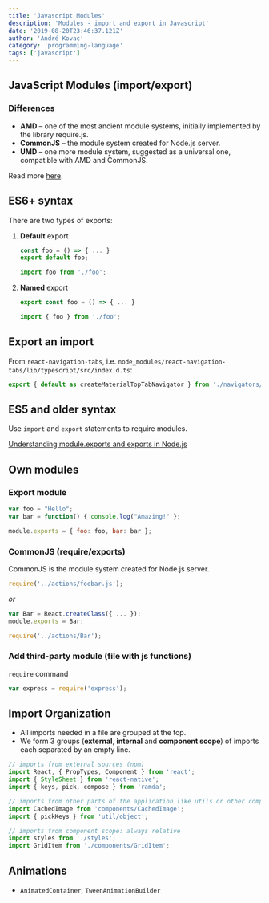 ```yaml
---
title: 'Javascript Modules'
description: 'Modules - import and export in Javascript'
date: '2019-08-20T23:46:37.121Z'
author: 'André Kovac'
category: 'programming-language'
tags: ['javascript']
---
```


## JavaScript Modules (import/export)

### Differences

- **AMD** – one of the most ancient module systems, initially implemented by the library require.js.
- **CommonJS** – the module system created for Node.js server.
- **UMD** – one more module system, suggested as a universal one, compatible with AMD and CommonJS.


Read more [here](https://javascript.info/modules-intro).

## ES6+ syntax

There are two types of exports:

1. **Default** export

   ```js:title=foo.js
   const foo = () => { ... }
   export default foo;
   ```

   ```js:title=other.js
   import foo from './foo';
   ```

2. **Named** export

   ```js:title=foo.js
   export const foo = () => { ... }
   ```

   ```js:title=other.js
   import { foo } from './foo';
   ```

## Export an import

From `react-navigation-tabs`, i.e. `node_modules/react-navigation-tabs/lib/typescript/src/index.d.ts`:

```js
export { default as createMaterialTopTabNavigator } from './navigators/createMaterialTopTabNavigator';
```

## ES5 and older syntax

Use `import` and `export` statements to require modules.

[Understanding module.exports and exports in Node.js](http://www.sitepoint.com/understanding-module-exports-exports-node-js/)

## Own modules

### Export module

```js:title=foobar.js
var foo = "Hello";
var bar = function() { console.log("Amazing!" };

module.exports = { foo: foo, bar: bar };
```

### CommonJS (require/exports)

CommonJS is the module system created for Node.js server.

```js:title=other.js
require('../actions/foobar.js');
```

_or_

```js:title=Bar.js
var Bar = React.createClass({ ... });
module.exports = Bar;
```

```js:title=other.js
require('../actions/Bar');
```

### Add third-party module (file with js functions)

`require` command

```js
var express = require('express');
```

## Import Organization

- All imports needed in a file are grouped at the top.
- We form 3 groups (**external**, **internal** and **component scope**) of imports each separated by an empty line.

```js
// imports from external sources (npm)
import React, { PropTypes, Component } from 'react';
import { StyleSheet } from 'react-native';
import { keys, pick, compose } from 'ramda';

// imports from other parts of the application like utils or other components (use absolute imports if configured)
import CachedImage from 'components/CachedImage';
import { pickKeys } from 'util/object';

// imports from component scope: always relative
import styles from './styles';
import GridItem from './components/GridItem';
```

## Animations

- `AnimatedContainer`, `TweenAnimationBuilder`